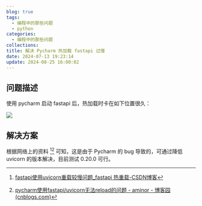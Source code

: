 ```yaml
---
blog: true
tags:
  - 编程中的那些问题
  - python
categories:
  - 编程中的那些问题
collections: 
title: 解决 Pycharm 热加载 fastapi 过慢
date: 2024-07-13 19:23:14
update: 2024-08-25 16:00:02
---
```


## 问题描述

使用 pycharm 启动 fastapi 后，热加载时卡在如下位置很久：

![](img/IMG-20240816224818361.png)

## 解决方案

根据网络上的资料 [^1][^2] 可知，这是由于 Pycharm 的 bug 导致的，可通过降低 uvicorn 的版本解决，目前测试 0.20.0 可行。

[^1]: [fastapi使用uvicorn重载较慢问题_fastapi 热重载-CSDN博客](https://blog.csdn.net/qq_25894535/article/details/135763895)
[^2]: [pycharm使用fastapi/uvicorn无法reload的问题 - aminor - 博客园 (cnblogs.com)](https://www.cnblogs.com/aminor/p/17764109.html)
